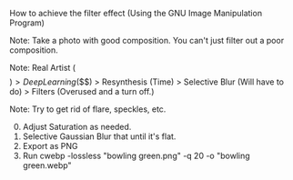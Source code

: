 How to achieve the filter effect (Using the GNU Image Manipulation Program)

Note: Take a photo with good composition. You can't just filter out a poor composition.

Note: Real Artist ($$$$$) > Deep Learning ($$$) > Resynthesis (Time) > Selective Blur (Will have to do) > Filters (Overused and a turn off.)

Note: Try to get rid of flare, speckles, etc.

0. Adjust Saturation as needed.
1. Selective Gaussian Blur that until it's flat.
2. Export as PNG
3. Run cwebp -lossless "bowling green.png" -q 20 -o "bowling green.webp"

